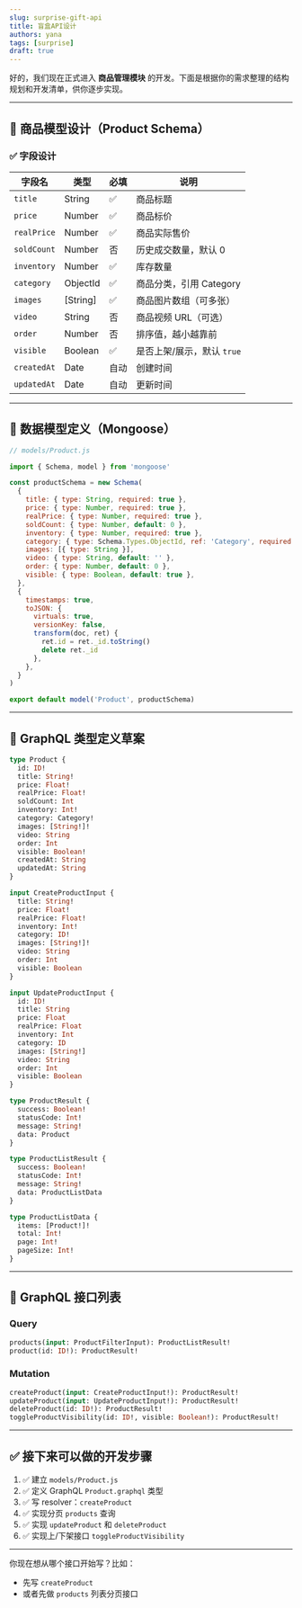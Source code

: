 ```yaml
---
slug: surprise-gift-api
title: 盲盒API设计
authors: yana
tags: [surprise]
draft: true
---
```


好的，我们现在正式进入 **商品管理模块** 的开发。下面是根据你的需求整理的结构规划和开发清单，供你逐步实现。

---

## 🛒 商品模型设计（Product Schema）

### ✅ 字段设计

| 字段名      | 类型      | 必填 | 说明                       |
| ----------- | --------- | ---- | -------------------------- |
| `title`     | String    | ✅   | 商品标题                   |
| `price`     | Number    | ✅   | 商品标价                   |
| `realPrice` | Number    | ✅   | 商品实际售价               |
| `soldCount` | Number    | 否   | 历史成交数量，默认 0       |
| `inventory` | Number    | ✅   | 库存数量                   |
| `category`  | ObjectId  | ✅   | 商品分类，引用 Category    |
| `images`    | \[String] | ✅   | 商品图片数组（可多张）     |
| `video`     | String    | 否   | 商品视频 URL（可选）       |
| `order`     | Number    | 否   | 排序值，越小越靠前         |
| `visible`   | Boolean   | ✅   | 是否上架/展示，默认 `true` |
| `createdAt` | Date      | 自动 | 创建时间                   |
| `updatedAt` | Date      | 自动 | 更新时间                   |

---

## 📘 数据模型定义（Mongoose）

```js
// models/Product.js

import { Schema, model } from 'mongoose'

const productSchema = new Schema(
  {
    title: { type: String, required: true },
    price: { type: Number, required: true },
    realPrice: { type: Number, required: true },
    soldCount: { type: Number, default: 0 },
    inventory: { type: Number, required: true },
    category: { type: Schema.Types.ObjectId, ref: 'Category', required: true },
    images: [{ type: String }],
    video: { type: String, default: '' },
    order: { type: Number, default: 0 },
    visible: { type: Boolean, default: true },
  },
  {
    timestamps: true,
    toJSON: {
      virtuals: true,
      versionKey: false,
      transform(doc, ret) {
        ret.id = ret._id.toString()
        delete ret._id
      },
    },
  }
)

export default model('Product', productSchema)
```

---

## 🔧 GraphQL 类型定义草案

```graphql
type Product {
  id: ID!
  title: String!
  price: Float!
  realPrice: Float!
  soldCount: Int
  inventory: Int!
  category: Category!
  images: [String!]!
  video: String
  order: Int
  visible: Boolean!
  createdAt: String
  updatedAt: String
}

input CreateProductInput {
  title: String!
  price: Float!
  realPrice: Float!
  inventory: Int!
  category: ID!
  images: [String!]!
  video: String
  order: Int
  visible: Boolean
}

input UpdateProductInput {
  id: ID!
  title: String
  price: Float
  realPrice: Float
  inventory: Int
  category: ID
  images: [String!]
  video: String
  order: Int
  visible: Boolean
}

type ProductResult {
  success: Boolean!
  statusCode: Int!
  message: String!
  data: Product
}

type ProductListResult {
  success: Boolean!
  statusCode: Int!
  message: String!
  data: ProductListData
}

type ProductListData {
  items: [Product!]!
  total: Int!
  page: Int!
  pageSize: Int!
}
```

---

## 🔧 GraphQL 接口列表

### Query

```graphql
products(input: ProductFilterInput): ProductListResult!
product(id: ID!): ProductResult!
```

### Mutation

```graphql
createProduct(input: CreateProductInput!): ProductResult!
updateProduct(input: UpdateProductInput!): ProductResult!
deleteProduct(id: ID!): ProductResult!
toggleProductVisibility(id: ID!, visible: Boolean!): ProductResult!
```

---

## ✅ 接下来可以做的开发步骤

1. ✅ 建立 `models/Product.js`
2. ✅ 定义 GraphQL `Product.graphql` 类型
3. ✅ 写 resolver：`createProduct`
4. ✅ 实现分页 `products` 查询
5. ✅ 实现 `updateProduct` 和 `deleteProduct`
6. ✅ 实现上/下架接口 `toggleProductVisibility`

---

你现在想从哪个接口开始写？比如：

- 先写 `createProduct`
- 或者先做 `products` 列表分页接口
